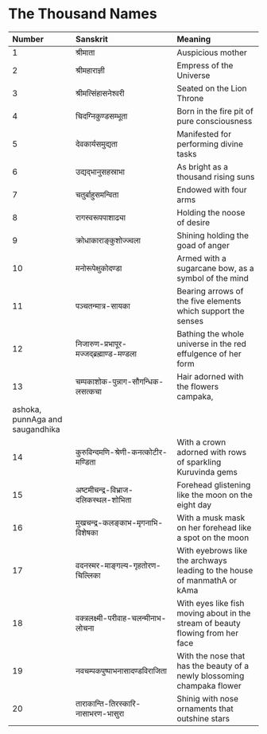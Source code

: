 # The Thousand Names

| Number | Sanskrit | Meaning |
| :--- | :--- | :--- |
| 1 | श्रीमाता | Auspicious mother |
| 2 | श्रीमहाराज्ञी | Empress of the Universe | 
| 3 | श्रीमत्सिंहासनेश्वरी | Seated on the Lion Throne | 
| 4 | चिदग्निकुण्डसम्भूता | Born in the fire pit of pure consciousness | 
| 5 | देवकार्यसमुद्यता | Manifested for performing divine tasks | 
| 6 | उद्यद्भानुसहस्राभा | As bright as a thousand rising suns | 
| 7 | चतुर्बाहुसमन्विता | Endowed with four arms | 
| 8 | रागस्वरूपपाशाढ्या | Holding the noose of desire | 
| 9 | क्रोधाकाराङ्कुशोज्ज्वला | Shining holding the goad of anger | 
| 10 | मनोरूपेक्षुकोदण्डा | Armed with a sugarcane bow, as a symbol of the mind | 
| 11 | पञ्चतन्मात्र-सायका | Bearing arrows of the five elements which support the senses | 
| 12 | निजारुण-प्रभापूर-मज्जद्ब्रह्माण्ड-मण्डला | Bathing the whole universe in the red effulgence of her form | 
| 13 | चम्पकाशोक-पुन्नाग-सौगन्धिक-लसत्कचा | Hair adorned with the flowers campaka,
     ashoka, punnAga and saugandhika | 
| 14 | कुरुविन्दमणि-श्रेणी-कनत्कोटीर-मण्डिता | With a crown adorned with rows of sparkling Kuruvinda gems | 
| 15 | अष्टमीचन्द्र-विभ्राज-दलिकस्थल-शोभिता | Forehead glistening like the moon on the eight day | 
| 16 | मुखचन्द्र-कलङ्काभ-मृगनाभि-विशेषका | With a musk mask on her forehead like a spot on the moon | 
| 17 | वदनस्मर-माङ्गल्य-गृहतोरण-चिल्लिका | With eyebrows like the archways leading to the house of manmathA or kAma | 
| 18 | वक्त्रलक्ष्मी-परीवाह-चलन्मीनाभ-लोचना | With eyes like fish moving about in the stream of beauty flowing from her face | 
| 19 | नवचम्पकपुष्पाभनासादण्डविराजिता | With the nose that has the beauty of a newly blossoming champaka flower | 
| 20 | ताराकान्ति-तिरस्कारि-नासाभरण-भासुरा | Shinig with nose ornaments that outshine stars | 

